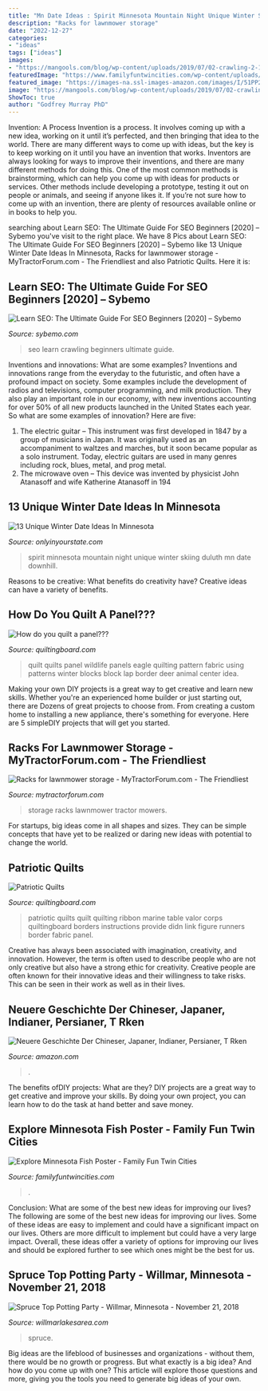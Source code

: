 ```yaml
---
title: "Mn Date Ideas : Spirit Minnesota Mountain Night Unique Winter Skiing Duluth Mn Date Downhill"
description: "Racks for lawnmower storage"
date: "2022-12-27"
categories:
- "ideas"
tags: ["ideas"]
images:
- "https://mangools.com/blog/wp-content/uploads/2019/07/02-crawling-2-1.png"
featuredImage: "https://www.familyfuntwincities.com/wp-content/uploads/2016/06/Explore-Minnesota-Fish-Poster.png"
featured_image: "https://images-na.ssl-images-amazon.com/images/I/51PP2rFu4NL._SX218_BO1,204,203,200_QL40_.jpg"
image: "https://mangools.com/blog/wp-content/uploads/2019/07/02-crawling-2-1.png"
ShowToc: true
author: "Godfrey Murray PhD"
---
```



Invention: A Process
Invention is a process. It involves coming up with a new idea, working on it until it’s perfected, and then bringing that idea to the world. There are many different ways to come up with ideas, but the key is to keep working on it until you have an invention that works. Inventors are always looking for ways to improve their inventions, and there are many different methods for doing this. One of the most common methods is brainstorming, which can help you come up with ideas for products or services. Other methods include developing a prototype, testing it out on people or animals, and seeing if anyone likes it. If you’re not sure how to come up with an invention, there are plenty of resources available online or in books to help you.

	

		
searching about Learn SEO: The Ultimate Guide For SEO Beginners [2020] – Sybemo you've visit to the right place. We have 8 Pics about Learn SEO: The Ultimate Guide For SEO Beginners [2020] – Sybemo like 13 Unique Winter Date Ideas In Minnesota, Racks for lawnmower storage - MyTractorForum.com - The Friendliest and also Patriotic Quilts. Here it is:
		
    
## Learn SEO: The Ultimate Guide For SEO Beginners [2020] – Sybemo

<img loading=lazy src="https://mangools.com/blog/wp-content/uploads/2019/07/02-crawling-2-1.png" onerror="this.onerror=null;this.src='https://tse4.mm.bing.net/th?id=OIP.ilGNPpELtW5SVolw-Rb7vQHaIe&amp;pid=15.1';" alt="Learn SEO: The Ultimate Guide For SEO Beginners [2020] – Sybemo">

_Source: sybemo.com_

>seo learn crawling beginners ultimate guide. 

	

Inventions and innovations: What are some examples?
Inventions and innovations range from the everyday to the futuristic, and often have a profound impact on society. Some examples include the development of radios and televisions, computer programming, and milk production. They also play an important role in our economy, with new inventions accounting for over 50% of all new products launched in the United States each year. So what are some examples of innovation? Here are five: 
1) The electric guitar – This instrument was first developed in 1847 by a group of musicians in Japan. It was originally used as an accompaniment to waltzes and marches, but it soon became popular as a solo instrument. Today, electric guitars are used in many genres including rock, blues, metal, and prog metal. 
2) The microwave oven – This device was invented by physicist John Atanasoff and wife Katherine Atanasoff in 194
    
## 13 Unique Winter Date Ideas In Minnesota

<img loading=lazy src="http://cdn.onlyinyourstate.com/wp-content/uploads/2015/12/Hill-Lights-700x467.jpg" onerror="this.onerror=null;this.src='https://tse4.mm.bing.net/th?id=OIP.rQuu7F1F5BTHchmQXDP1pAHaE8&amp;pid=15.1';" alt="13 Unique Winter Date Ideas In Minnesota">

_Source: onlyinyourstate.com_

>spirit minnesota mountain night unique winter skiing duluth mn date downhill. 

	

Reasons to be creative: What benefits do creativity have?
Creative ideas can have a variety of benefits.

    
## How Do You Quilt A Panel???

<img loading=lazy src="http://www.quiltingboard.com/attachments/main-f1/277188d1319587200-attachment-277135.jpe" onerror="this.onerror=null;this.src='https://tse1.mm.bing.net/th?id=OIP.-nDxgTbkN6tF_BwZxtlYEAHaJW&amp;pid=15.1';" alt="How do you quilt a panel???">

_Source: quiltingboard.com_

>quilt quilts panel wildlife panels eagle quilting pattern fabric using patterns winter blocks block lap border deer animal center idea. 

	

Making your own DIY projects is a great way to get creative and learn new skills. Whether you're an experienced home builder or just starting out, there are Dozens of great projects to choose from. From creating a custom home to installing a new appliance, there's something for everyone. Here are 5 simpleDIY projects that will get you started.

    
## Racks For Lawnmower Storage - MyTractorForum.com - The Friendliest

<img loading=lazy src="http://i641.photobucket.com/albums/uu132/eric55106/Racks/Shelves1Large_zps7a9809ef.jpg" onerror="this.onerror=null;this.src='https://tse1.mm.bing.net/th?id=OIP.gAU2gJqB8vMnhgTJeBq46AHaJ4&amp;pid=15.1';" alt="Racks for lawnmower storage - MyTractorForum.com - The Friendliest">

_Source: mytractorforum.com_

>storage racks lawnmower tractor mowers. 

	

For startups, big ideas come in all shapes and sizes. They can be simple concepts that have yet to be realized or daring new ideas with potential to change the world.

    
## Patriotic Quilts

<img loading=lazy src="http://www.quiltingboard.com/attachments/pictures-f5/201571d1306195200-attachment-201565.jpe" onerror="this.onerror=null;this.src='https://tse2.mm.bing.net/th?id=OIP.ek6Leu987ImA22A2lyiyTgHaJ4&amp;pid=15.1';" alt="Patriotic Quilts">

_Source: quiltingboard.com_

>patriotic quilts quilt quilting ribbon marine table valor corps quiltingboard borders instructions provide didn link figure runners border fabric panel. 

	

Creative has always been associated with imagination, creativity, and innovation. However, the term is often used to describe people who are not only creative but also have a strong ethic for creativity. Creative people are often known for their innovative ideas and their willingness to take risks. This can be seen in their work as well as in their lives.

    
## Neuere Geschichte Der Chineser, Japaner, Indianer, Persianer, T Rken

<img loading=lazy src="https://images-na.ssl-images-amazon.com/images/I/51PP2rFu4NL._SX218_BO1,204,203,200_QL40_.jpg" onerror="this.onerror=null;this.src='https://tse3.mm.bing.net/th?id=OIP.5MuJDA9wZ9D_9NXRBYvOzAAAAA&amp;pid=15.1';" alt="Neuere Geschichte Der Chineser, Japaner, Indianer, Persianer, T Rken">

_Source: amazon.com_

>. 

	

The benefits ofDIY projects: What are they?
DIY projects are a great way to get creative and improve your skills. By doing your own project, you can learn how to do the task at hand better and save money.

    
## Explore Minnesota Fish Poster - Family Fun Twin Cities

<img loading=lazy src="https://www.familyfuntwincities.com/wp-content/uploads/2016/06/Explore-Minnesota-Fish-Poster.png" onerror="this.onerror=null;this.src='https://tse3.mm.bing.net/th?id=OIP.17P9jRTZ67yrSHEdJOO48gHaDV&amp;pid=15.1';" alt="Explore Minnesota Fish Poster - Family Fun Twin Cities">

_Source: familyfuntwincities.com_

>. 

	

Conclusion: What are some of the best new ideas for improving our lives?
The following are some of the best new ideas for improving our lives. Some of these ideas are easy to implement and could have a significant impact on our lives. Others are more difficult to implement but could have a very large impact. Overall, these ideas offer a variety of options for improving our lives and should be explored further to see which ones might be the best for us.

    
## Spruce Top Potting Party - Willmar, Minnesota - November 21, 2018

<img loading=lazy src="http://www.willmarlakesarea.com/wp-content/uploads/2018/10/Spruce-Top-Party-Nov.jpg" onerror="this.onerror=null;this.src='https://tse1.mm.bing.net/th?id=OIP.VdV1jWuG9j_KIRoiqXTIMQHaJ4&amp;pid=15.1';" alt="Spruce Top Potting Party - Willmar, Minnesota - November 21, 2018">

_Source: willmarlakesarea.com_

>spruce. 

	

Big ideas are the lifeblood of businesses and organizations - without them, there would be no growth or progress. But what exactly is a big idea? And how do you come up with one? This article will explore those questions and more, giving you the tools you need to generate big ideas of your own.

